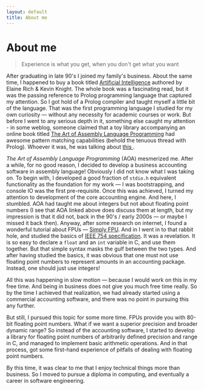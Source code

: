 ```yaml
---
layout: default
title: About me
---
```


# About me

> Experience is what you get, when you don't get what you want

After graduating in late 90's I joined my family's business. About the same time, 
I happened to buy a book titled [Artificial Intelligence](https://www.amazon.in/dp/0070087709) 
authored by Elaine Rich & Kevin Knight. The whole book was a fascinating 
read, but it was the passing reference to Prolog programming language that captured my attention. 
So I got hold of a Prolog compiler and taught myself a little bit of the
language. That was the first programming language I studied for my own curiosity &mdash; 
without any necessity for academic courses or work. But before I went to any serious depth in it, something else 
caught my attention - in some weblog, someone claimed that a toy library
accompanying an online book titled [The Art of Assembly Language 
Programming](https://www.randallhyde.com/AssemblyLanguage/www.artofasm.com/index.html)
had awesome pattern matching capabilities (behold the tenuous thread with 
Prolog). Whoever it was, he was talking about [this
](https://www.randallhyde.com/AssemblyLanguage/www.artofasm.com/AoAExtra/Patterns.html).

_The Art of Assembly Language Programming_ (AOA) mesmerized me. After a while, 
for no good reason, I decided to develop a business accounting software 
in assembly language! Obviously I did not know what I was taking on. To 
begin with, I developed a good fraction of `stdio.h` equivalent 
functionality as the foundation for my work &mdash; I was bootstrapping, 
and console IO was the first pre-requisite. Once this was achieved, I 
turned my attention to development of the core accounting engine. And 
here, I stumbled. AOA had taught me about integers but not about floating 
point numbers (I see that AOA linked above does discuss them at length, 
but my impression is that it did not, back in the 90's / early 2000s &mdash; or maybe I missed 
it back then). Anyway, after some research on internet, I found a wonderful 
tutorial about FPUs &mdash; [Simply FPU](http://www.ray.masmcode.com/tutorial/).
And in I went in to that rabbit hole, and studied the basics of [IEEE 754 
specification](https://en.wikipedia.org/wiki/IEEE_754). It was a revelation.
It is so easy to declare a `float` and an `int` variable in C, and use 
them together. But that simple syntax masks the gulf between 
the two types. And after having studied the basics, it was obvious that one 
must not use floating point numbers to represent amounts in an accounting 
package. Instead, one should just use integers!

All this was happening in slow motion &mdash; because I would work on this
in my free time. And being in business does not give you much
free time really. So by the time I achieved that realization, we had already
started using a commercial accounting software, and there was no point in 
pursuing this any further.

But still, I pursued this topic for some more time. FPUs provide you with 80-bit
floating point numbers. What if we want a superior precision and broader dynamic range?
So instead of the accounting software, I started to develop a library for floating
point numbers of arbitrarily defined precision and range in C, and managed to implement basic 
arithmetic operations. And in that process, got some first-hand experience of 
pitfalls of dealing with floating point numbers.

By this time, it was clear to me that I enjoy technical things more than business. 
So I moved to pursue a diploma in computing, and eventually a career
in software engineering.


